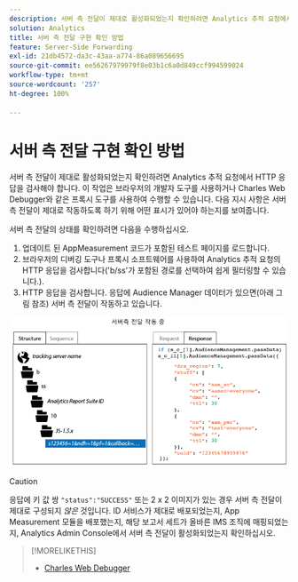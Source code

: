 ```yaml
---
description: 서버 측 전달이 제대로 활성화되었는지 확인하려면 Analytics 추적 요청에서 HTTP 응답을 검사해야 합니다. 이 작업은 브라우저의 개발자 도구를 사용하거나 Charles Web Debugger와 같은 프록시 도구를 사용하여 수행할 수 있습니다. 다음 지시 사항은 서버 측 전달이 제대로 작동하도록 하기 위해 어떤 표시가 있어야 하는지를 보여줍니다.
solution: Analytics
title: 서버 측 전달 구현 확인 방법
feature: Server-Side Forwarding
exl-id: 21db4572-da3c-43aa-a774-86a089656695
source-git-commit: ee56267979979f8e03b1c6a0d849ccf994599024
workflow-type: tm+mt
source-wordcount: '257'
ht-degree: 100%

---
```


# 서버 측 전달 구현 확인 방법

서버 측 전달이 제대로 활성화되었는지 확인하려면 Analytics 추적 요청에서 HTTP 응답을 검사해야 합니다. 이 작업은 브라우저의 개발자 도구를 사용하거나 Charles Web Debugger와 같은 프록시 도구를 사용하여 수행할 수 있습니다. 다음 지시 사항은 서버 측 전달이 제대로 작동하도록 하기 위해 어떤 표시가 있어야 하는지를 보여줍니다.

서버 측 전달의 상태를 확인하려면 다음을 수행하십시오.

1. 업데이트 된 AppMeasurement 코드가 포함된 테스트 페이지를 로드합니다.
1. 브라우저의 디버깅 도구나 프록시 소프트웨어를 사용하여 Analytics 추적 요청의 HTTP 응답을 검사합니다(&#39;b/ss&#39;가 포함된 경로를 선택하여 쉽게 필터링할 수 있습니다.).
1. HTTP 응답을 검사합니다. 응답에 Audience Manager 데이터가 있으면(아래 그림 참조) 서버 측 전달이 작동하고 있습니다.

![](assets/ssf-succeed.png)

>[!CAUTION]
>
>응답에 키 값 쌍 `"status":"SUCCESS"` 또는 2 x 2 이미지가 있는 경우 서버 측 전달이 제대로 구성되지 *않은* 것입니다. ID 서비스가 제대로 배포되었는지, App Measurement 모듈을 배포했는지, 해당 보고서 세트가 올바른 IMS 조직에 매핑되었는지, Analytics Admin Console에서 서버 측 전달이 활성화되었는지 확인하십시오.

>[!MORELIKETHIS]
>
>* [Charles Web Debugger](https://www.charlesproxy.com/)


